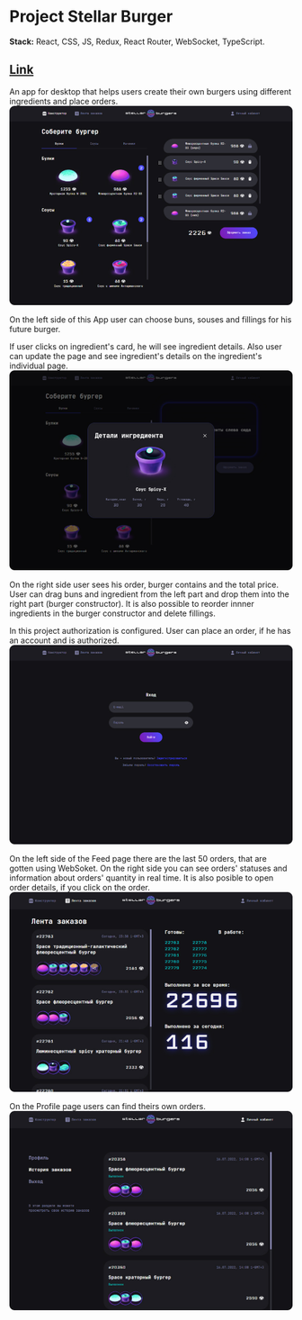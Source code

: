 # Project Stellar Burger

**Stack:** React, CSS, JS, Redux, React Router, WebSocket, TypeScript.

[Link](https://geniav.github.io/react-burger/)
-------------------------

An app for desktop that helps users create their own burgers using different ingredients and place orders.
![Main page](./src/images/screen.jpg)

On the left side of this App user can choose buns, souses and fillings for his future burger.

If user clicks on ingredient's card, he will see ingredient details. Also user can update the page and see ingredient's details on the ingredient's individual page.
![Ingredient Details](./src/images/ingredient-details.jpg)

On the right side user sees his order, burger contains and the total price.
User can drag buns and ingredient from the left part and drop them into the right part (burger constructor).
It is also possible to reorder innner ingredients in the burger constructor and delete fillings.

In this project authorization is configured. User can place an order, if he has an account and is authorized.
![Login Page](./src/images/login-page.jpg)

On the left side of the Feed page there are the last 50 orders, that are gotten using WebSoket. On the right side you can see orders' statuses and information about orders' quantity in real time. It is also posible to open order details, if you click on the order.
![Feed Page](./src/images/feed-page.jpg)

On the Profile page users can find theirs own orders.
![Profile Page](./src/images/profile-page.jpg)
